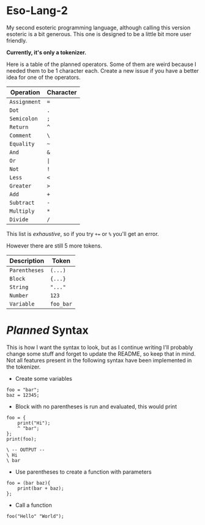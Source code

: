 # Eso-Lang-2
My second esoteric programming language, although calling this version esoteric is a bit generous. This one is designed to be a little bit more user friendly. 

**Currently, it's only a tokenizer.**

Here is a table of the planned operators. Some of them are weird because I needed them to be 1 character each. Create a new issue if you have a better idea for one of the operators.

|Operation|Character|
|---|---|
|`Assignment`|`=`|
|`Dot`|`.`|
|`Semicolon`|`;`|
|`Return`|`^`|
|`Comment`|`\`|
|`Equality`|`~`|
|`And`|`&`|
|`Or`|`\|`|
|`Not`|`!`|
|`Less`|`<`|
|`Greater`|`>`|
|`Add`|`+`|
|`Subtract`|`-`|
|`Multiply`|`*`|
|`Divide`|`/`|


This list is _exhaustive_, so if you try `+=` or `%` you'll get an error.

However there are still 5 more tokens.

|Description|Token|
|---|---|
|`Parentheses`|`(...)`|
|`Block`|`{...}`|
|`String`|`"..."`|
|`Number`|`123`|
|`Variable`|`foo_bar`|

# *Planned* Syntax
This is how I want the syntax to look, but as I continue writing I'll probably change some stuff and forget to update the README, so keep that in mind. Not all features present in the following syntax have been implemented in the tokenizer.

- Create some variables
```
foo = "bar";
baz = 12345;
```
- Block with no parentheses is run and evaluated, this would print 
```
foo = {
    print("Hi");
    ^ "bar";
};
print(foo);

\ -- OUTPUT --
\ Hi
\ bar 
```
- Use parentheses to create a function with parameters
```
foo = (bar baz){
    print(bar + baz);
};
```
- Call a function
```
foo("Hello" "World");
```